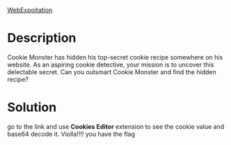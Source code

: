 [WebExpoitation](https://play.picoctf.org/practice/challenge/469)

# Description
Cookie Monster has hidden his top-secret cookie recipe somewhere on his website. As an aspiring cookie detective, your mission is to uncover this delectable secret. Can you outsmart Cookie Monster and find the hidden recipe?

# Solution

go to the link and use **Cookies Editor** extension to see the cookie value and base64 decode it. Violla!!!! you have the flag
